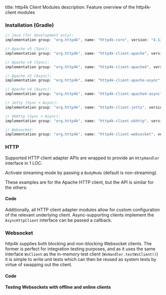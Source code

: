 title: http4k Client Modules
description: Feature overview of the http4k-client modules

### Installation (Gradle)

```groovy
// Java (for development only):
implementation group: "org.http4k", name: "http4k-core", version: "4.13.4.0"

// Apache v5 (Sync): 
implementation group: "org.http4k", name: "http4k-client-apache", version: "4.13.4.0"

// Apache v4 (Sync): 
implementation group: "org.http4k", name: "http4k-client-apache4", version: "4.13.4.0"

// Apache v5 (Async): 
implementation group: "org.http4k", name: "http4k-client-apache-async", version: "4.13.4.0"

// Apache v4 (Async): 
implementation group: "org.http4k", name: "http4k-client-apache4-async", version: "4.13.4.0"

// Jetty (Sync + Async): 
implementation group: "org.http4k", name: "http4k-client-jetty", version: "4.13.4.0"

// OkHttp (Sync + Async): 
implementation group: "org.http4k", name: "http4k-client-okhttp", version: "4.13.4.0"

// Websocket: 
implementation group: "org.http4k", name: "http4k-client-websocket", version: "4.13.4.0"
```

### HTTP
Supported HTTP client adapter APIs are wrapped to provide an `HttpHandler` interface in 1 LOC.

Activate streaming mode by passing a `BodyMode` (default is non-streaming).

These examples are for the Apache HTTP client, but the API is similar for the others:

#### Code [<img class="octocat"/>](https://github.com/http4k/http4k/blob/master/src/docs/guide/reference/clients/example_http.kt)

<script src="https://gist-it.appspot.com/https://github.com/http4k/http4k/blob/master/src/docs/guide/reference/clients/example_http.kt"></script>

Additionally, all HTTP client adapter modules allow for custom configuration of the relevant underlying client. Async-supporting clients implement the `AsyncHttpClient` interface can be passed a callback.

### Websocket
http4k supplies both blocking and non-blocking Websocket clients. The former is perfect for integration testing purposes, and as it uses the same interface `WsClient` as the in-memory test client (`WsHandler.testWsClient()`) it is simple to write unit tests which can then be reused as system tests by virtue of swapping out the client.

#### Code [<img class="octocat"/>](https://github.com/http4k/http4k/blob/master/src/docs/guide/reference/clients/example_websocket.kt)

<script src="https://gist-it.appspot.com/https://github.com/http4k/http4k/blob/master/src/docs/guide/reference/clients/example_websocket.kt"></script>

#### Testing Websockets with offline and online clients [<img class="octocat"/>](https://github.com/http4k/http4k/blob/master/src/docs/guide/reference/clients/TestingWebsockets.kt)

<script src="https://gist-it.appspot.com/https://github.com/http4k/http4k/blob/master/src/docs/guide/reference/clients/TestingWebsockets.kt"></script>
